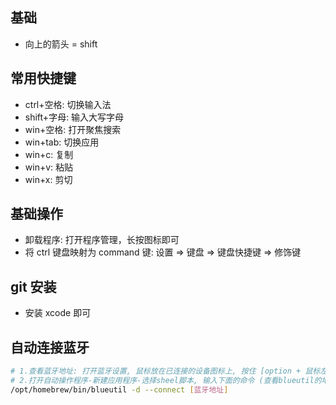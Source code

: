 ## 基础

- 向上的箭头 = shift

## 常用快捷键

- ctrl+空格: 切换输入法
- shift+字母: 输入大写字母
- win+空格: 打开聚焦搜索
- win+tab: 切换应用
- win+c: 复制
- win+v: 粘贴
- win+x: 剪切

## 基础操作

- 卸载程序: 打开程序管理，长按图标即可
- 将 ctrl 键盘映射为 command 键: 设置 => 键盘 => 键盘快捷键 => 修饰键

## git 安装

- 安装 xcode 即可

## 自动连接蓝牙

```sh
# 1.查看蓝牙地址: 打开蓝牙设置, 鼠标放在已连接的设备图标上, 按住 [option + 鼠标左键] 即可查看
# 2.打开自动操作程序-新建应用程序-选择sheel脚本, 输入下面的命令 (查看blueutil的地址 where blueutil)
/opt/homebrew/bin/blueutil -d --connect [蓝牙地址]
```

